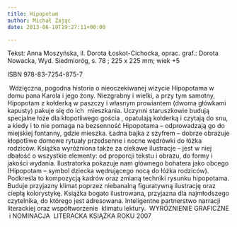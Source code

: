 ```yaml
---
title: Hipopotam
author: Michał Zając
date: 2013-06-19T19:27:11+00:00

---
```

Tekst: Anna Moszyńska, il. Dorota Łoskot-Cichocka, oprac. graf.: Dorota Nowacka, Wyd. Siedmioróg, s. 78 ; 225 x 225 mm; wiek +5

ISBN 978-83-7254-875-7


   Wdzięczna, pogodna historia o nieoczekiwanej wizycie Hipopotama w domu pana Karola i jego żony. Niezgrabny i wielki, a przy tym samotny, Hipopotam z kołderką w paszczy i własnym prowiantem (dwoma główkami kapusty) pakuje się do ich  mieszkania. Uczynni staruszkowie budują specjalne łoże dla kłopotliwego gościa , opatulają kołderką i czytają do snu, a kiedy i to nie pomaga na bezsenność Hipopotama – odprowadzają go do miejskiej fontanny, gdzie mieszka. Ładna bajka z szyfrem – dobrze obrazuje kłopotliwe domowe rytuały przedsenne i nocne wędrówki do łóżka rodziców. Książka wyróżniona także za ciekawe ilustracje &#8211; jest w niej dbałość o wszystkie elementy: od proporcji tekstu i obrazu, do formy i jakości wydania. Ilustratorka pokazuje nam głównego bohatera jako obcego (Hipopotam – symbol dziecka wędrującego nocą do łóżka rodziców). Podkreśla to kompozycją kadrów oraz zmianą techniki rysunku hipopotama. Buduje przyjazny klimat poprzez niebanalną figuratywną ilustrację oraz ciepłą kolorystykę. Książka bogato ilustrowana, przyjazna dla najmłodszego czytelnika, do którego jest adresowana. Inteligentne partnerstwo narracji literackiej oraz współtworzenie  klimatu lektury.
 WYRÓZNIENIE GRAFICZNE  i NOMINACJA  LITERACKA KSIĄŻKA ROKU 2007

 

